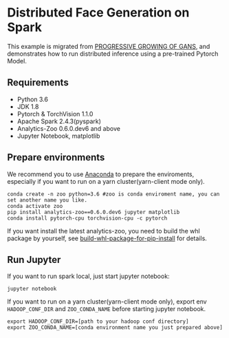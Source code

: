 # Distributed Face Generation on Spark

This example is migrated from [PROGRESSIVE GROWING OF GANS](https://pytorch.org/hub/facebookresearch_pytorch-gan-zoo_pgan/), and demonstrates how to run distributed inference using a pre-trained Pytorch Model.

## Requirements
* Python 3.6
* JDK 1.8
* Pytorch & TorchVision 1.1.0
* Apache Spark 2.4.3(pyspark)
* Analytics-Zoo 0.6.0.dev6 and above
* Jupyter Notebook, matplotlib

## Prepare environments
We recommend you to use [Anaconda](https://www.anaconda.com/distribution/#linux) to prepare the enviroments, especially if you want to run on a yarn cluster(yarn-client mode only). 
```
conda create -n zoo python=3.6 #zoo is conda enviroment name, you can set another name you like.
conda activate zoo
pip install analytics-zoo==0.6.0.dev6 jupyter matplotlib
conda install pytorch-cpu torchvision-cpu -c pytorch
```

If you want install the latest analytics-zoo, you need to build the whl package by yourself, see [build-whl-package-for-pip-install](https://analytics-zoo.github.io/master/#DeveloperGuide/python/#build-whl-package-for-pip-install) for details.

## Run Jupyter
If you want to run spark local, just start jupyter notebook:
```
jupyter notebook
```

If you want to run on a yarn cluster(yarn-client mode only), export env `HADOOP_CONF_DIR` and `ZOO_CONDA_NAME` before starting jupyter notebook.
```
export HADOOP_CONF_DIR=[path to your hadoop conf directory]
export ZOO_CONDA_NAME=[conda environment name you just prepared above]
```

